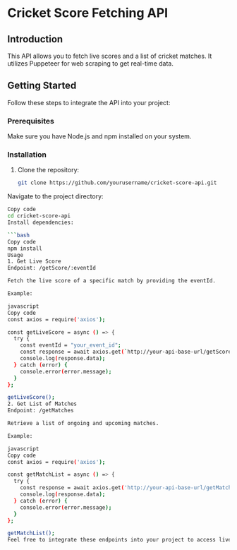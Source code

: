 # Cricket Score Fetching API

## Introduction
This API allows you to fetch live scores and a list of cricket matches. It utilizes Puppeteer for web scraping to get real-time data.

## Getting Started
Follow these steps to integrate the API into your project:

### Prerequisites
Make sure you have Node.js and npm installed on your system.

### Installation
1. Clone the repository:
   ```bash
   git clone https://github.com/yourusername/cricket-score-api.git
Navigate to the project directory:

```bash
Copy code
cd cricket-score-api
Install dependencies:

```bash
Copy code
npm install
Usage
1. Get Live Score
Endpoint: /getScore/:eventId

Fetch the live score of a specific match by providing the eventId.

Example:

javascript
Copy code
const axios = require('axios');

const getLiveScore = async () => {
  try {
    const eventId = "your_event_id";
    const response = await axios.get(`http://your-api-base-url/getScore/${eventId}`);
    console.log(response.data);
  } catch (error) {
    console.error(error.message);
  }
};

getLiveScore();
2. Get List of Matches
Endpoint: /getMatches

Retrieve a list of ongoing and upcoming matches.

Example:

javascript
Copy code
const axios = require('axios');

const getMatchList = async () => {
  try {
    const response = await axios.get('http://your-api-base-url/getMatches');
    console.log(response.data);
  } catch (error) {
    console.error(error.message);
  }
};

getMatchList();
Feel free to integrate these endpoints into your project to access live scores and match information.
